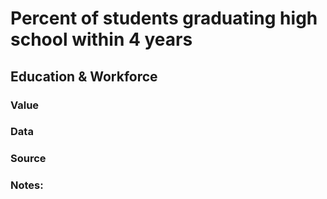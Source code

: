 # Percent of students graduating high school within 4 years

## Education & Workforce

### Value

### Data

### Source

### Notes: